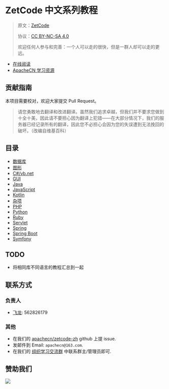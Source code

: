 # ZetCode 中文系列教程

> 原文：[ZetCode](http://zetcode.com/)
> 
> 协议：[CC BY-NC-SA 4.0](http://creativecommons.org/licenses/by-nc-sa/4.0/)
> 
> 欢迎任何人参与和完善：一个人可以走的很快，但是一群人却可以走的更远。

* [在线阅读](https://zetcode.apachecn.org)
* [ApacheCN 学习资源](http://docs.apachecn.org/)

## 贡献指南

本项目需要校对，欢迎大家提交 Pull Request。

> 请您勇敢地去翻译和改进翻译。虽然我们追求卓越，但我们并不要求您做到十全十美，因此请不要担心因为翻译上犯错——在大部分情况下，我们的服务器已经记录所有的翻译，因此您不必担心会因为您的失误遭到无法挽回的破坏。（改编自维基百科）

## 目录

+   [数据库](docs/db/SUMMARY.md)
+   [图形](docs/graph/SUMMARY.md)
+   [C#/vb.net](docs/dotnet/SUMMARY.md)
+   [GUI](docs/gui/SUMMARY.md)
+   [Java](docs/java/SUMMARY.md)
+   [JavaScript](docs/js/SUMMARY.md)
+   [Kotlin](docs/kotlin/SUMMARY.md)
+   [杂项](docs/misc/SUMMARY.md)
+   [PHP](docs/php/SUMMARY.md)
+   [Python](docs/py/SUMMARY.md)
+   [Ruby](docs/ruby/SUMMARY.md)
+   [Servlet](docs/servlet/SUMMARY.md)
+   [Spring](docs/spring/SUMMARY.md)
+   [Spring Boot](docs/spring-boot/SUMMARY.md)
+   [Symfony](docs/symfony/SUMMARY.md)

## TODO

+   将相同库不同语言的教程汇总到一起

## 联系方式

### 负责人

* [飞龙](https://github.com/wizardforcel): 562826179

### 其他

*   在我们的 [apachecn/zetcode-zh](https://github.com/apachecn/zetcode-zh) github 上提 issue.
*   发邮件到 Email: `apachecn@163.com`.
*   在我们的 [组织学习交流群](http://www.apachecn.org/organization/348.html) 中联系群主/管理员即可.

## 赞助我们

![](http://data.apachecn.org/img/about/donate.jpg)
